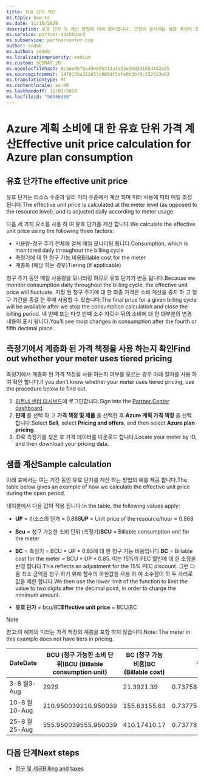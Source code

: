 ```yaml
---
title: 유효 단가 계산
ms.topic: how-to
ms.date: 11/10/2020
description: 유효 단가 및 계산 방법에 대해 알아봅니다. 또한이 문서에는 샘플 계산이 포함 되어 있습니다.
ms.service: partner-dashboard
ms.subservice: partnercenter-csp
author: sodeb
ms.author: sodeb
ms.localizationpriority: medium
ms.custom: SEOMAY.20
ms.openlocfilehash: 6ca6e9bf6a49e695314a3e33e36d2d1d5d4d2a25
ms.sourcegitcommit: 147813ba322653c989df5afe0b3bf0c252523a92
ms.translationtype: MT
ms.contentlocale: ko-KR
ms.lasthandoff: 12/03/2020
ms.locfileid: "96556330"
---
```

# <a name="effective-unit-price-calculation-for-azure-plan-consumption"></a><span data-ttu-id="784cc-104">Azure 계획 소비에 대 한 유효 단위 가격 계산</span><span class="sxs-lookup"><span data-stu-id="784cc-104">Effective unit price calculation for Azure plan consumption</span></span>

## <a name="the-effective-unit-price"></a><span data-ttu-id="784cc-105">유효 단가</span><span class="sxs-lookup"><span data-stu-id="784cc-105">The effective unit price</span></span>

<span data-ttu-id="784cc-106">유효 단가는 리소스 수준과 달리 미터 수준에서 계산 되며 미터 사용에 따라 매일 조정 됩니다.</span><span class="sxs-lookup"><span data-stu-id="784cc-106">The effective unit price is calculated at the meter level (as opposed to the resource level), and is adjusted daily according to meter usage.</span></span>

<span data-ttu-id="784cc-107">다음 세 가지 요소를 사용 하 여 유효 단가를 계산 합니다.</span><span class="sxs-lookup"><span data-stu-id="784cc-107">We calculate the effective unit price using the following three factors:</span></span>

- <span data-ttu-id="784cc-108">사용량-청구 주기 전체에 걸쳐 매일 모니터링 됩니다.</span><span class="sxs-lookup"><span data-stu-id="784cc-108">Consumption, which is monitored daily throughout the billing cycle</span></span>
- <span data-ttu-id="784cc-109">측정기에 대 한 청구 가능 비용</span><span class="sxs-lookup"><span data-stu-id="784cc-109">Billable cost for the meter</span></span>
- <span data-ttu-id="784cc-110">계층화 (해당 하는 경우)</span><span class="sxs-lookup"><span data-stu-id="784cc-110">Tiering (if applicable)</span></span>

<span data-ttu-id="784cc-111">청구 주기 동안 매일 사용량을 모니터링 하므로 유효 단가가 변동 됩니다.</span><span class="sxs-lookup"><span data-stu-id="784cc-111">Because we monitor consumption daily throughout the billing cycle, the effective unit price will fluctuate.</span></span> <span data-ttu-id="784cc-112">지정 된 청구 주기에 대 한 최종 가격은 소비 계산을 중지 하 고 청구 기간을 종결 한 후에 사용할 수 있습니다.</span><span class="sxs-lookup"><span data-stu-id="784cc-112">The final price for a given billing cycle will be available after we stop the consumption calculation and close the billing period.</span></span> <span data-ttu-id="784cc-113">네 번째 또는 다섯 번째 소수 자릿수 뒤의 소비에 대 한 대부분의 변경 내용이 표시 됩니다.</span><span class="sxs-lookup"><span data-stu-id="784cc-113">You’ll see most changes in consumption after the fourth or fifth decimal place.</span></span>

## <a name="find-out-whether-your-meter-uses-tiered-pricing"></a><span data-ttu-id="784cc-114">측정기에서 계층화 된 가격 책정을 사용 하는지 확인</span><span class="sxs-lookup"><span data-stu-id="784cc-114">Find out whether your meter uses tiered pricing</span></span>

<span data-ttu-id="784cc-115">측정기에서 계층화 된 가격 책정을 사용 하는지 여부를 모르는 경우 아래 절차를 사용 하 여 확인 합니다.</span><span class="sxs-lookup"><span data-stu-id="784cc-115">If you don’t know whether your meter uses tiered pricing, use the procedure below to find out.</span></span> 

1. <span data-ttu-id="784cc-116">[파트너 센터 대시보드](https://partner.microsoft.com/dashboard/)에 로그인합니다.</span><span class="sxs-lookup"><span data-stu-id="784cc-116">Sign into the [Partner Center dashboard](https://partner.microsoft.com/dashboard/).</span></span>
2. <span data-ttu-id="784cc-117">**판매** 를 선택 하 고 **가격 책정 및 제품** 을 선택한 후 **Azure 계획 가격 책정** 을 선택 합니다.</span><span class="sxs-lookup"><span data-stu-id="784cc-117">Select **Sell**, select **Pricing and offers**, and then select **Azure plan pricing**.</span></span>
3. <span data-ttu-id="784cc-118">ID로 측정기를 찾은 후 가격 데이터를 다운로드 합니다.</span><span class="sxs-lookup"><span data-stu-id="784cc-118">Locate your meter by ID, and then download your pricing data.</span></span> 

## <a name="sample-calculation"></a><span data-ttu-id="784cc-119">샘플 계산</span><span class="sxs-lookup"><span data-stu-id="784cc-119">Sample calculation</span></span>

<span data-ttu-id="784cc-120">아래 표에서는 여는 기간 동안 유효 단가를 계산 하는 방법의 예를 제공 합니다.</span><span class="sxs-lookup"><span data-stu-id="784cc-120">The table below gives an example of how we calculate the effective unit price during the open period.</span></span>

<span data-ttu-id="784cc-121">테이블에서 다음 값이 적용 됩니다.</span><span class="sxs-lookup"><span data-stu-id="784cc-121">In the table, the following values apply:</span></span> 

- <span data-ttu-id="784cc-122">**UP** = 리소스의 단가 = 0.868</span><span class="sxs-lookup"><span data-stu-id="784cc-122">**UP** = Unit price of the resource/hour = 0.868</span></span>

- <span data-ttu-id="784cc-123">**Bcu** = 청구 가능한 소비 단위 (측정기)</span><span class="sxs-lookup"><span data-stu-id="784cc-123">**BCU** = Billable consumption unit for the meter</span></span>

- <span data-ttu-id="784cc-124">**BC** = 측정기 = BCU \* UP \* 0.85에 대 한 청구 가능 비용입니다.</span><span class="sxs-lookup"><span data-stu-id="784cc-124">**BC** = Billable cost for the meter = BCU \* UP \* 0.85.</span></span> <span data-ttu-id="784cc-125">이는 15%의 PEC 할인에 대 한 조정을 반영 합니다.</span><span class="sxs-lookup"><span data-stu-id="784cc-125">This reflects an adjustment for the 15% PEC discount.</span></span> <span data-ttu-id="784cc-126">그런 다음 최소 금액을 청구 하기 위해 함수의 하한값을 사용 하 여 소수점이 하 두 자리로 값을 제한 합니다.</span><span class="sxs-lookup"><span data-stu-id="784cc-126">We then use the lower limit of the function to limit the value to two digits after the decimal point, in order to charge the minimum amount.</span></span> 

- <span data-ttu-id="784cc-127">**유효 단가** = bcu/BC</span><span class="sxs-lookup"><span data-stu-id="784cc-127">**Effective unit price** = BCU/BC</span></span>

>[!NOTE]
><span data-ttu-id="784cc-128">참고:이 예제의 미터는 가격 책정의 계층을 포함 하지 않습니다.</span><span class="sxs-lookup"><span data-stu-id="784cc-128">Note: The meter in this example does not have tiers in pricing.</span></span>

| <span data-ttu-id="784cc-129">Date</span><span class="sxs-lookup"><span data-stu-id="784cc-129">Date</span></span> | <span data-ttu-id="784cc-130">BCU (청구 가능한 소비 단위)</span><span class="sxs-lookup"><span data-stu-id="784cc-130">BCU (Billable consumption unit)</span></span> | <span data-ttu-id="784cc-131">BC (청구 가능 비용)</span><span class="sxs-lookup"><span data-stu-id="784cc-131">BC (Billable cost)</span></span> | <span data-ttu-id="784cc-132">유효 단가</span><span class="sxs-lookup"><span data-stu-id="784cc-132">Effective unit price</span></span> |
| ------ | ----------- | ----------- | ----------- |  
| <span data-ttu-id="784cc-133">3-8 월</span><span class="sxs-lookup"><span data-stu-id="784cc-133">3-Aug</span></span> | <span data-ttu-id="784cc-134">29</span><span class="sxs-lookup"><span data-stu-id="784cc-134">29</span></span> | <span data-ttu-id="784cc-135">21.39</span><span class="sxs-lookup"><span data-stu-id="784cc-135">21.39</span></span> | <span data-ttu-id="784cc-136">0.737586206896552</span><span class="sxs-lookup"><span data-stu-id="784cc-136">0.737586206896552</span></span> |
| <span data-ttu-id="784cc-137">10-8 월</span><span class="sxs-lookup"><span data-stu-id="784cc-137">10-Aug</span></span> | <span data-ttu-id="784cc-138">210.950039</span><span class="sxs-lookup"><span data-stu-id="784cc-138">210.950039</span></span> | <span data-ttu-id="784cc-139">155.63</span><span class="sxs-lookup"><span data-stu-id="784cc-139">155.63</span></span> | <span data-ttu-id="784cc-140">0.737757626107858</span><span class="sxs-lookup"><span data-stu-id="784cc-140">0.737757626107858</span></span> |
| <span data-ttu-id="784cc-141">25-8 월</span><span class="sxs-lookup"><span data-stu-id="784cc-141">25-Aug</span></span> | <span data-ttu-id="784cc-142">555.950039</span><span class="sxs-lookup"><span data-stu-id="784cc-142">555.950039</span></span> | <span data-ttu-id="784cc-143">410.17</span><span class="sxs-lookup"><span data-stu-id="784cc-143">410.17</span></span> | <span data-ttu-id="784cc-144">0.737782122900436</span><span class="sxs-lookup"><span data-stu-id="784cc-144">0.737782122900436</span></span> |

## <a name="next-steps"></a><span data-ttu-id="784cc-145">다음 단계</span><span class="sxs-lookup"><span data-stu-id="784cc-145">Next steps</span></span>

- [<span data-ttu-id="784cc-146">청구 및 세금</span><span class="sxs-lookup"><span data-stu-id="784cc-146">Billing and taxes</span></span>](billing.md)
